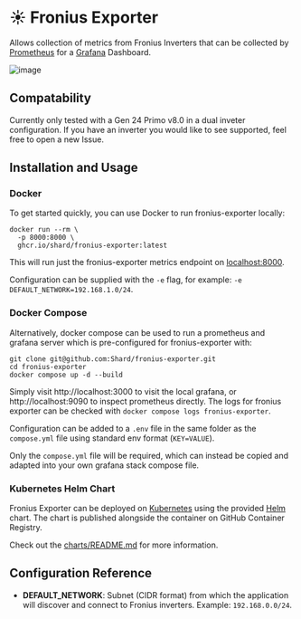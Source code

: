 # ☀️ Fronius Exporter
Allows collection of metrics from Fronius Inverters that can be collected by [Prometheus](https://grafana.com/oss/prometheus/) for a [Grafana](https://grafana.com/grafana/) Dashboard.

![image](https://github.com/user-attachments/assets/a0451e0e-782e-4d5d-9472-38a489df4ebd)

## Compatability
Currently only tested with a Gen 24 Primo v8.0 in a dual inveter configuration. If you have an inverter you would like to see supported, feel free to open a new Issue.

## Installation and Usage

### Docker
To get started quickly, you can use Docker to run fronius-exporter locally:
```
docker run --rm \
  -p 8000:8000 \
  ghcr.io/shard/fronius-exporter:latest
```
This will run just the fronius-exporter metrics endpoint on [localhost:8000](http://localhost:8000/metrics).

Configuration can be supplied with the `-e` flag, for example: `-e DEFAULT_NETWORK=192.168.1.0/24`.

### Docker Compose
Alternatively, docker compose can be used to run a prometheus and grafana server which is pre-configured for fronius-exporter with:
``` shell
git clone git@github.com:Shard/fronius-exporter.git
cd fronius-exporter
docker compose up -d --build
```

Simply visit http://localhost:3000 to visit the local grafana, or http://localhost:9090 to inspect prometheus directly. The logs for fronius exporter can be checked with `docker compose logs fronius-exporter`.

Configuration can be added to a `.env` file in the same folder as the `compose.yml` file using standard env format (`KEY=VALUE`).

Only the `compose.yml` file will be required, which can instead be copied and adapted into your own grafana stack compose file.

### Kubernetes Helm Chart
Fronius Exporter can be deployed on [Kubernetes](https://kubernetes.io/) using the provided [Helm](https://helm.sh/) chart. The chart is published alongside the container on GitHub Container Registry.

Check out the [charts/README.md](charts/README.md) for more information.

## Configuration Reference
- **DEFAULT_NETWORK**: Subnet (CIDR format) from which the application will discover and connect to Fronius inverters. Example: `192.168.0.0/24`.
